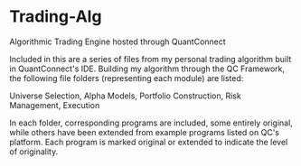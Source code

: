 # Trading-Alg
Algorithmic Trading Engine hosted through QuantConnect

Included in this are a series of files from my personal trading algorithm built in QuantConnect's IDE.
Building my algorithm through the QC Framework, the following file folders (representing each module) are listed:

Universe Selection, Alpha Models, Portfolio Construction, Risk Management, Execution

In each folder, corresponding programs are included, some entirely original, while others have been extended from example programs listed on QC's platform.
Each program is marked original or extended to indicate the level of originality. 
